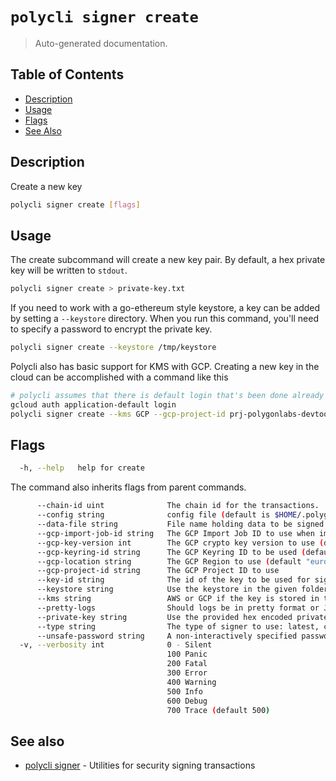 # `polycli signer create`

> Auto-generated documentation.

## Table of Contents

- [Description](#description)
- [Usage](#usage)
- [Flags](#flags)
- [See Also](#see-also)

## Description

Create a new key

```bash
polycli signer create [flags]
```

## Usage

The create subcommand will create a new key pair. By default, a hex private key will be written to `stdout`.
```bash
polycli signer create > private-key.txt
```

If you need to work with a go-ethereum style keystore, a key can be added by setting a `--keystore` directory. When you run this command, you'll need to specify a password to encrypt the private key.

```bash
polycli signer create --keystore /tmp/keystore
```

Polycli also has basic support for KMS with GCP. Creating a new key in the cloud can be accomplished with a command like this

```bash
# polycli assumes that there is default login that's been done already
gcloud auth application-default login
polycli signer create --kms GCP --gcp-project-id prj-polygonlabs-devtools-dev --key-id jhilliard-trash
```

## Flags

```bash
  -h, --help   help for create
```

The command also inherits flags from parent commands.

```bash
      --chain-id uint              The chain id for the transactions.
      --config string              config file (default is $HOME/.polygon-cli.yaml)
      --data-file string           File name holding data to be signed
      --gcp-import-job-id string   The GCP Import Job ID to use when importing a key
      --gcp-key-version int        The GCP crypto key version to use (default 1)
      --gcp-keyring-id string      The GCP Keyring ID to be used (default "polycli-keyring")
      --gcp-location string        The GCP Region to use (default "europe-west2")
      --gcp-project-id string      The GCP Project ID to use
      --key-id string              The id of the key to be used for signing
      --keystore string            Use the keystore in the given folder or file
      --kms string                 AWS or GCP if the key is stored in the cloud
      --pretty-logs                Should logs be in pretty format or JSON (default true)
      --private-key string         Use the provided hex encoded private key
      --type string                The type of signer to use: latest, cancun, london, eip2930, eip155 (default "london")
      --unsafe-password string     A non-interactively specified password for unlocking the keystore
  -v, --verbosity int              0 - Silent
                                   100 Panic
                                   200 Fatal
                                   300 Error
                                   400 Warning
                                   500 Info
                                   600 Debug
                                   700 Trace (default 500)
```

## See also

- [polycli signer](polycli_signer.md) - Utilities for security signing transactions
